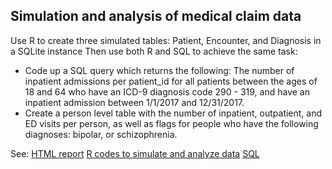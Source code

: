 ## Simulation and analysis of medical claim data
Use R to create three simulated tables: Patient, Encounter, and Diagnosis in a SQLite instance
Then use both R and SQL to achieve the same task: 
 - Code up a SQL query which returns the following: The number of inpatient admissions per patient_id for all patients between the ages of 18 and 64 who have an ICD-9 diagnosis code 290 - 319, and have an inpatient admission between 1/1/2017 and 12/31/2017.  
 - Create a person level table with the number of inpatient, outpatient, and ED visits per person, as well as flags for people who have the following diagnoses: bipolar, or schizophrenia.

See: 
[HTML report](https://github.com/lt2710/Pet-projects/blob/master/simulate-sql-claims/simulate-analysis-report.html)
[R codes to simulate and analyze data](https://github.com/lt2710/Pet-projects/blob/master/simulate-sql-claims/simulate-and-make-analysisanalysis.R)
[SQL](https://github.com/lt2710/Pet-projects/blob/master/simulate-sql-claims/make-analysis.sql)
